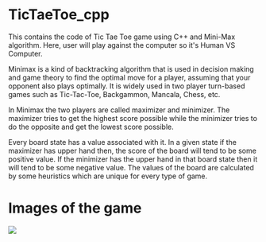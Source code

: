 # TicTaeToe_cpp
This contains the code of Tic Tae Toe game using C++ and Mini-Max algorithm.
Here, user will play against the computer so it's Human VS Computer.

Minimax is a kind of backtracking algorithm that is used in decision making and game theory to find the optimal move for a player, assuming that your opponent also plays optimally. It is widely used in two player turn-based games such as Tic-Tac-Toe, Backgammon, Mancala, Chess, etc.

In Minimax the two players are called maximizer and minimizer. The maximizer tries to get the highest score possible while the minimizer tries to do the opposite and get the lowest score possible.

Every board state has a value associated with it. In a given state if the maximizer has upper hand then, the score of the board will tend to be some positive value. If the minimizer has the upper hand in that board state then it will tend to be some negative value. The values of the board are calculated by some heuristics which are unique for every type of game.

# Images of the game 
![](https://github.com/Akashsingh1118/TicTaeToe_cpp/blob/main/images/demo1.jpg)
